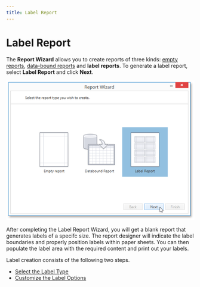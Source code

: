 ```yaml
---
title: Label Report
---
```

# Label Report
The **Report Wizard** allows you to create reports of three kinds: [empty reports](empty-report.md), [data-bound reports](data-bound-report.md) and **label reports**. To generate a label report, select **Label Report** and click **Next**.

![WPDDesigner_ReportWizard_Label](../../../../images/img121985.png)

After completing the Label Report Wizard, you will get a blank report that generates labels of a specifc size. The report designer will indicate the label boundaries and properly position labels within paper sheets. You can then populate the label area with the required content and print out your labels.

Label creation consists of the following two steps.
* [Select the Label Type](label-report/select-the-label-type.md)
* [Customize the Label Options](label-report/customize-the-label-options.md)